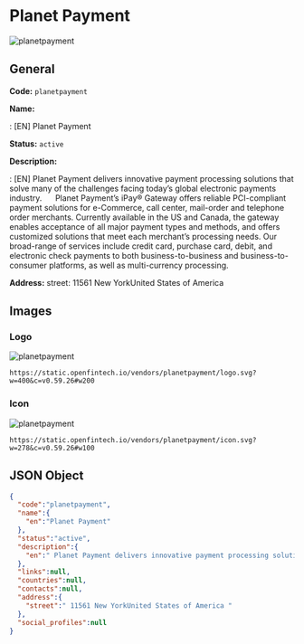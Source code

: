 
# Planet Payment 
![planetpayment](https://static.openfintech.io/vendors/planetpayment/logo.svg?w=400&c=v0.59.26#w200)  

## General 
 
**Code:** `planetpayment` 
 
**Name:** 
 
:	[EN] Planet Payment 
 
**Status:** `active` 
 
**Description:** 
 
: [EN]  Planet Payment delivers innovative payment processing solutions that solve many of the challenges facing today’s global electronic payments industry.      Planet Payment’s iPay® Gateway offers reliable PCI-compliant payment solutions for e-Commerce, call center, mail-order and telephone order merchants. Currently available in the US and Canada, the gateway enables acceptance of all major payment types and methods, and offers customized solutions that meet each merchant’s processing needs. Our broad-range of services include credit card, purchase card, debit, and electronic check payments to both business-to-business and business-to-consumer platforms, as well as multi-currency processing.  
 
**Address:** 
street:  11561 New YorkUnited States of America  

## Images 

### Logo 
 
![planetpayment](https://static.openfintech.io/vendors/planetpayment/logo.svg?w=400&c=v0.59.26#w200)  

```
https://static.openfintech.io/vendors/planetpayment/logo.svg?w=400&c=v0.59.26#w200
```  

### Icon 
 
![planetpayment](https://static.openfintech.io/vendors/planetpayment/icon.svg?w=278&c=v0.59.26#w100)  

```
https://static.openfintech.io/vendors/planetpayment/icon.svg?w=278&c=v0.59.26#w100
```  

## JSON Object 

```json
{
  "code":"planetpayment",
  "name":{
    "en":"Planet Payment"
  },
  "status":"active",
  "description":{
    "en":" Planet Payment delivers innovative payment processing solutions that solve many of the challenges facing today\u2019s global electronic payments industry. \u00a0\u00a0 \u00a0 Planet Payment\u2019s\u00a0iPay\u00ae\u00a0Gateway\u00a0offers reliable PCI-compliant payment solutions for e-Commerce, call center, mail-order and telephone order merchants. Currently available in the US and Canada, the gateway enables acceptance of all major payment types and methods, and offers customized solutions that meet each merchant\u2019s processing needs. Our broad-range of services include credit card, purchase card, debit, and electronic check payments to both business-to-business and business-to-consumer platforms, as well as multi-currency processing. "
  },
  "links":null,
  "countries":null,
  "contacts":null,
  "address":{
    "street":" 11561 New YorkUnited States of America "
  },
  "social_profiles":null
}
```  

